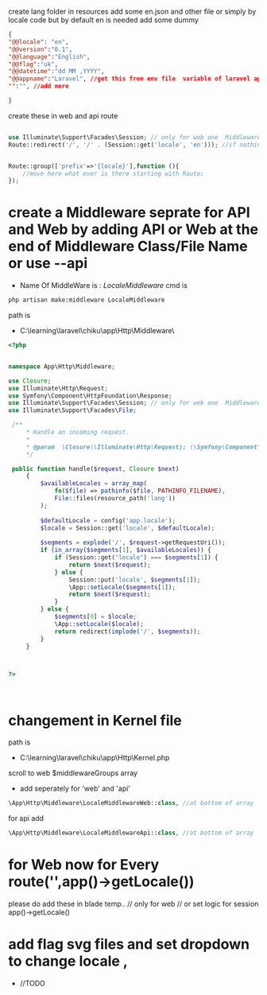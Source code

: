 
create lang folder in resources
add some en.json and other file or simply by locale code but by default en is needed
add some dummy
```json
{
"@@locale": "en",
"@@version":"0.1",
"@@language":"English",
"@@flag":"uk",
"@@datetime":"dd MM ,YYYY",
"@@appname":"Laravel", //get this from env file  variable of laravel application
"":"", //add more

}
```

create these in web and api route
```php 

use Illuminate\Support\Facades\Session; // only for web one  Middleware not for api
Route::redirect('/', '/' . (Session::get('locale', 'en'))); //if nothing in session get default as 'en'


Route::group(['prefix'=>'{locale}'],function (){
    //move here what ever is there starting with Route:
});

```
# create a Middleware seprate for API and Web by adding API or Web at the end of Middleware Class/File Name or use --api

* Name Of MiddleWare is : *LocaleMiddleware*
cmd is 
```bash
php artisan make:middleware LocaleMiddleware

```

path is
* C:\learning\laravel\chiku\app\Http\Middleware\


```php
<?php


namespace App\Http\Middleware;

use Closure;
use Illuminate\Http\Request;
use Symfony\Component\HttpFoundation\Response;
use Illuminate\Support\Facades\Session; // only for web one  Middleware
use Illuminate\Support\Facades\File;

 /**
     * Handle an incoming request.
     *
     * @param  \Closure(\Illuminate\Http\Request): (\Symfony\Component\HttpFoundation\Response)  $next
     */

 public function handle($request, Closure $next)
     {
         $availableLocales = array_map(
             fn($file) => pathinfo($file, PATHINFO_FILENAME),
             File::files(resource_path('lang'))
         );
 
         $defaultLocale = config('app.locale');
         $locale = Session::get('locale', $defaultLocale);
 
         $segments = explode('/', $request->getRequestUri());
         if (in_array($segments[1], $availableLocales)) {
             if (Session::get("locale") === $segments[1]) {
                 return $next($request);
             } else {
                 Session::put('locale', $segments[1]);
                 \App::setLocale($segments[1]);
                 return $next($request);
             }
         } else {
             $segments[0] = $locale;
             \App::setLocale($locale);
             return redirect(implode('/', $segments));
         }
     }



?>




```
# changement in Kernel file 

path is 
* C:\learning\laravel\chiku\app\Http\Kernel.php


scroll to web $middlewareGroups array

* add seperately for 'web' and 'api'
```php 
\App\Http\Middleware\LocaleMiddlewareWeb::class, //at bottom of array
```

for api add 
```php
\App\Http\Middleware\LocaleMiddlewareApi::class, //at bottom of array

```


# for Web now for Every route('',app()->getLocale())
please do add these in blade temp.. // only for web // or set logic for session
app()->getLocale()


# add flag svg files and set dropdown to change locale , 
* //TODO

#
